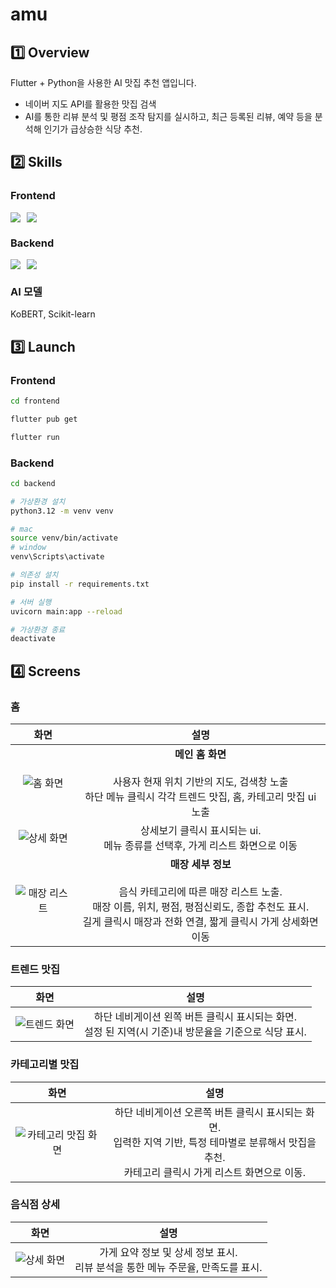 # amu

## 1️⃣ Overview

Flutter + Python을 사용한 AI 맛집 추천 앱입니다.

- 네이버 지도 API를 활용한 맛집 검색
- AI를 통한 리뷰 분석 및 평점 조작 탐지를 실시하고, 최근 등록된 리뷰, 예약 등을 분석해 인기가 급상승한 식당 추천.

## 2️⃣ Skills

### Frontend

<div style="display: flex; gap: 10px;">
<img src="https://img.shields.io/badge/Flutter-02569B?style=for-the-badge&logo=flutter&logoColor=#02569B">
<img src="https://img.shields.io/badge/Dart-0175C2?style=for-the-badge&logo=dart&logoColor=#0175C2">
</div>

### Backend

<div style="display: flex; gap: 10px;">
<img src="https://img.shields.io/badge/python-3776AB?style=for-the-badge&logo=flutter&logoColor=##3776AB">
<img src="https://img.shields.io/badge/fastapi-009688?style=for-the-badge&logo=dart&logoColor=##009688">
</div>

### AI 모델

KoBERT, Scikit-learn

## 3️⃣ Launch

### Frontend

```zsh
cd frontend

flutter pub get

flutter run
```

### Backend

```zsh
cd backend

# 가상환경 설치
python3.12 -m venv venv

# mac
source venv/bin/activate
# window
venv\Scripts\activate

# 의존성 설치
pip install -r requirements.txt

# 서버 실행
uvicorn main:app --reload

# 가상환경 종료
deactivate
```

## 4️⃣ Screens

### 홈

|                     화면                      |                                                                                             설명                                                                                              |
| :-------------------------------------------: | :-------------------------------------------------------------------------------------------------------------------------------------------------------------------------------------------: |
|      ![홈 화면](./assets/imgs/home.png)       |                             **메인 홈 화면**<br/><br/>사용자 현재 위치 기반의 지도, 검색창 노출<br/> 하단 메뉴 클릭시 각각 트렌드 맛집, 홈, 카테고리 맛집 ui 노출                             |
| ![상세 화면](./assets/imgs/category-menu.png) |                                                        상세보기 클릭시 표시되는 ui.<br/>메뉴 종류를 선택후, 가게 리스트 화면으로 이동                                                         |
| ![매장 리스트](./assets/imgs/store-list.png)  | **매장 세부 정보**<br/><br/>음식 카테고리에 따른 매장 리스트 노출.<br/> 매장 이름, 위치, 평점, 평점신뢰도, 종합 추천도 표시.<br/>길게 클릭시 매장과 전화 연결, 짧게 클릭시 가게 상세화면 이동 |

### 트렌드 맛집

|                 화면                  |                                                   설명                                                   |
| :-----------------------------------: | :------------------------------------------------------------------------------------------------------: |
| ![트렌드 화면](./assets/imgs/hot.png) | 하단 네비게이션 왼쪽 버튼 클릭시 표시되는 화면.<br/>설정 된 지역(시 기준)내 방문율을 기준으로 식당 표시. |

### 카테고리별 맛집

|                       화면                        |                                                                            설명                                                                            |
| :-----------------------------------------------: | :--------------------------------------------------------------------------------------------------------------------------------------------------------: |
| ![카테고리 맛집 화면](./assets/imgs/category.png) | 하단 네비게이션 오른쪽 버튼 클릭시 표시되는 화면.<br/>입력한 지역 기반, 특정 테마별로 분류해서 맛집을 추천.<br/>카테고리 클릭시 가게 리스트 화면으로 이동. |

### 음식점 상세

|                     화면                     |                                        설명                                        |
| :------------------------------------------: | :--------------------------------------------------------------------------------: |
| ![상세 화면](./assets/imgs/store-detail.png) | 가게 요약 정보 및 상세 정보 표시.<br/>리뷰 분석을 통한 메뉴 주문율, 만족도를 표시. |
